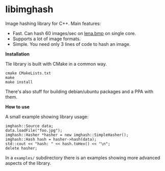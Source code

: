 libimghash
==========

Image hashing library for C++. Main features:
* Fast. Can hash 60 images/sec on [lena.bmp](http://www.ece.rice.edu/~wakin/images/lena512.bmp) on single core.
* Supports a lot of image formats.
* Simple. You need only 3 lines of code to hash an image.

**Installation**

Tle library is built with CMake in a common way.

    cmake CMakeLists.txt
    make
    make install
    
There's also stuff for building debian/ubuntu packages and a PPA with them.

**How to use**

A small example showing library usage:

    imghash::Source data;
    data.loadFile("foo.jpg");
    imghash::Hasher *hasher = new imghash::SimpleHasher();
    imghash::Hash hash = hasher->hash(data);
    std::cout << "hash: " << hash.toHex() << "\n";
    delete hasher;

In a `examples/` subdirectory there is an examples showing more advanced aspects of the library.
